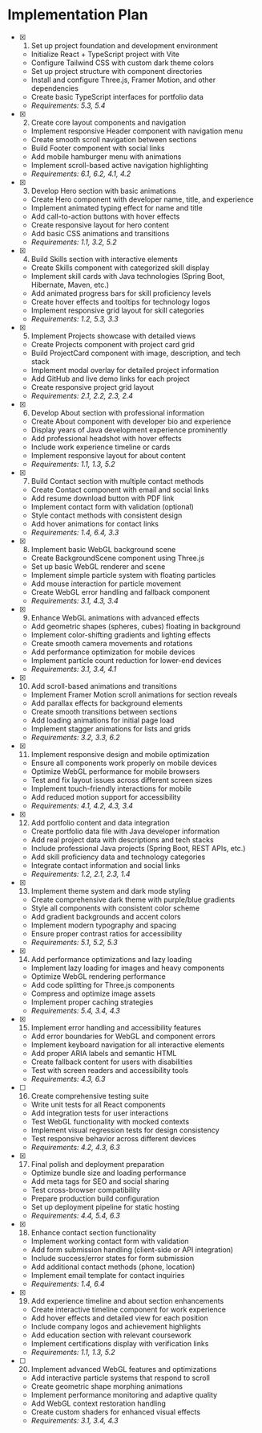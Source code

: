 # Implementation Plan

- [x] 1. Set up project foundation and development environment
  - Initialize React + TypeScript project with Vite
  - Configure Tailwind CSS with custom dark theme colors
  - Set up project structure with component directories
  - Install and configure Three.js, Framer Motion, and other dependencies
  - Create basic TypeScript interfaces for portfolio data
  - _Requirements: 5.3, 5.4_

- [x] 2. Create core layout components and navigation
  - Implement responsive Header component with navigation menu
  - Create smooth scroll navigation between sections
  - Build Footer component with social links
  - Add mobile hamburger menu with animations
  - Implement scroll-based active navigation highlighting
  - _Requirements: 6.1, 6.2, 4.1, 4.2_

- [x] 3. Develop Hero section with basic animations
  - Create Hero component with developer name, title, and experience
  - Implement animated typing effect for name and title
  - Add call-to-action buttons with hover effects
  - Create responsive layout for hero content
  - Add basic CSS animations and transitions
  - _Requirements: 1.1, 3.2, 5.2_

- [x] 4. Build Skills section with interactive elements
  - Create Skills component with categorized skill display
  - Implement skill cards with Java technologies (Spring Boot, Hibernate, Maven, etc.)
  - Add animated progress bars for skill proficiency levels
  - Create hover effects and tooltips for technology logos
  - Implement responsive grid layout for skill categories
  - _Requirements: 1.2, 5.3, 3.3_

- [x] 5. Implement Projects showcase with detailed views
  - Create Projects component with project card grid
  - Build ProjectCard component with image, description, and tech stack
  - Implement modal overlay for detailed project information
  - Add GitHub and live demo links for each project
  - Create responsive project grid layout
  - _Requirements: 2.1, 2.2, 2.3, 2.4_

- [x] 6. Develop About section with professional information
  - Create About component with developer bio and experience
  - Display years of Java development experience prominently
  - Add professional headshot with hover effects
  - Include work experience timeline or cards
  - Implement responsive layout for about content
  - _Requirements: 1.1, 1.3, 5.2_

- [x] 7. Build Contact section with multiple contact methods
  - Create Contact component with email and social links
  - Add resume download button with PDF link
  - Implement contact form with validation (optional)
  - Style contact methods with consistent design
  - Add hover animations for contact links
  - _Requirements: 1.4, 6.4, 3.3_

- [x] 8. Implement basic WebGL background scene
  - Create BackgroundScene component using Three.js
  - Set up basic WebGL renderer and scene
  - Implement simple particle system with floating particles
  - Add mouse interaction for particle movement
  - Create WebGL error handling and fallback component
  - _Requirements: 3.1, 4.3, 3.4_

- [x] 9. Enhance WebGL animations with advanced effects
  - Add geometric shapes (spheres, cubes) floating in background
  - Implement color-shifting gradients and lighting effects
  - Create smooth camera movements and rotations
  - Add performance optimization for mobile devices
  - Implement particle count reduction for lower-end devices
  - _Requirements: 3.1, 3.4, 4.1_

- [x] 10. Add scroll-based animations and transitions
  - Implement Framer Motion scroll animations for section reveals
  - Add parallax effects for background elements
  - Create smooth transitions between sections
  - Add loading animations for initial page load
  - Implement stagger animations for lists and grids
  - _Requirements: 3.2, 3.3, 6.2_

- [x] 11. Implement responsive design and mobile optimization
  - Ensure all components work properly on mobile devices
  - Optimize WebGL performance for mobile browsers
  - Test and fix layout issues across different screen sizes
  - Implement touch-friendly interactions for mobile
  - Add reduced motion support for accessibility
  - _Requirements: 4.1, 4.2, 4.3, 3.4_

- [x] 12. Add portfolio content and data integration
  - Create portfolio data file with Java developer information
  - Add real project data with descriptions and tech stacks
  - Include professional Java projects (Spring Boot, REST APIs, etc.)
  - Add skill proficiency data and technology categories
  - Integrate contact information and social links
  - _Requirements: 1.2, 2.1, 2.3, 1.4_

- [x] 13. Implement theme system and dark mode styling
  - Create comprehensive dark theme with purple/blue gradients
  - Style all components with consistent color scheme
  - Add gradient backgrounds and accent colors
  - Implement modern typography and spacing
  - Ensure proper contrast ratios for accessibility
  - _Requirements: 5.1, 5.2, 5.3_

- [x] 14. Add performance optimizations and lazy loading
  - Implement lazy loading for images and heavy components
  - Optimize WebGL rendering performance
  - Add code splitting for Three.js components
  - Compress and optimize image assets
  - Implement proper caching strategies
  - _Requirements: 5.4, 3.4, 4.3_

- [x] 15. Implement error handling and accessibility features
  - Add error boundaries for WebGL and component errors
  - Implement keyboard navigation for all interactive elements
  - Add proper ARIA labels and semantic HTML
  - Create fallback content for users with disabilities
  - Test with screen readers and accessibility tools
  - _Requirements: 4.3, 6.3_

- [ ] 16. Create comprehensive testing suite
  - Write unit tests for all React components
  - Add integration tests for user interactions
  - Test WebGL functionality with mocked contexts
  - Implement visual regression tests for design consistency
  - Test responsive behavior across different devices
  - _Requirements: 4.2, 4.3, 6.3_

- [x] 17. Final polish and deployment preparation
  - Optimize bundle size and loading performance
  - Add meta tags for SEO and social sharing
  - Test cross-browser compatibility
  - Prepare production build configuration
  - Set up deployment pipeline for static hosting
  - _Requirements: 4.4, 5.4, 6.3_

- [x] 18. Enhance contact section functionality
  - Implement working contact form with validation
  - Add form submission handling (client-side or API integration)
  - Include success/error states for form submission
  - Add additional contact methods (phone, location)
  - Implement email template for contact inquiries
  - _Requirements: 1.4, 6.4_

- [x] 19. Add experience timeline and about section enhancements
  - Create interactive timeline component for work experience
  - Add hover effects and detailed view for each position
  - Include company logos and achievement highlights
  - Add education section with relevant coursework
  - Implement certifications display with verification links
  - _Requirements: 1.1, 1.3, 5.2_

- [ ] 20. Implement advanced WebGL features and optimizations
  - Add interactive particle systems that respond to scroll
  - Create geometric shape morphing animations
  - Implement performance monitoring and adaptive quality
  - Add WebGL context restoration handling
  - Create custom shaders for enhanced visual effects
  - _Requirements: 3.1, 3.4, 4.3_